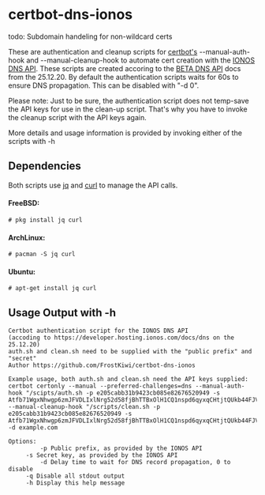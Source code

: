 # certbot-dns-ionos
todo: Subdomain handeling for non-wildcard certs

These are authentication and cleanup scripts for [certbot's](https://github.com/certbot/certbot) --manual-auth-hook and --manual-cleanup-hook to automate cert creation with the [IONOS DNS API](https://developer.hosting.ionos.com/docs).
These scripts are created accoring to the [BETA DNS API](https://developer.hosting.ionos.com/docs/dns) docs from the 25.12.20.
By default the authentication scripts waits for 60s to ensure DNS propagation. This can be disabled with "-d 0".

Please note: Just to be sure, the authentication script does not temp-save the API keys for use in the clean-up script. That's why you have to invoke the cleanup script with the API keys again.

More details and usage information is provided by invoking either of the scripts with -h
## Dependencies
Both scripts use [jq](https://github.com/stedolan/jq) and [curl](https://github.com/curl/curl) to manage the API calls.
#### FreeBSD:
```
# pkg install jq curl
```
#### ArchLinux:

```
# pacman -S jq curl
```
#### Ubuntu:

```
# apt-get install jq curl
```

## Usage Output with -h
```
Certbot authentication script for the IONOS DNS API
(accoding to https://developer.hosting.ionos.com/docs/dns on the 25.12.20)
auth.sh and clean.sh need to be supplied with the "public prefix" and "secret"
Author https://github.com/FrostKiwi/certbot-dns-ionos

Example usage, both auth.sh and clean.sh need the API keys supplied:
certbot certonly --manual --preferred-challenges=dns --manual-auth-hook "/scipts/auth.sh -p e205cabb31b9423cb085e82676520949 -s Atfb71WgxNhwgp6zmJFVDLIxlNrg52d58fjBhTTBxOlH1CQ1nspd6qyxqCHtjtQUkb44FJVnDg3UnxMlTmMHpg" --manual-cleanup-hook "/scripts/clean.sh -p e205cabb31b9423cb085e82676520949 -s Atfb71WgxNhwgp6zmJFVDLIxlNrg52d58fjBhTTBxOlH1CQ1nspd6qyxqCHtjtQUkb44FJVnDg3UnxMlTmMHpg" -d example.com

Options:
    	 -p Public prefix, as provided by the IONOS API
	 -s Secret key, as provided by the IONOS API
    	 -d Delay time to wait for DNS record propagation, 0 to disable
	 -q Disable all stdout output
	 -h Display this help message
```
